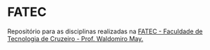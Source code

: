 # FATEC


Repositório para as disciplinas realizadas na 
[FATEC - Faculdade de Tecnologia de Cruzeiro - Prof. Waldomiro May.](https://www.fateccruzeiro.edu.br/index)
 
